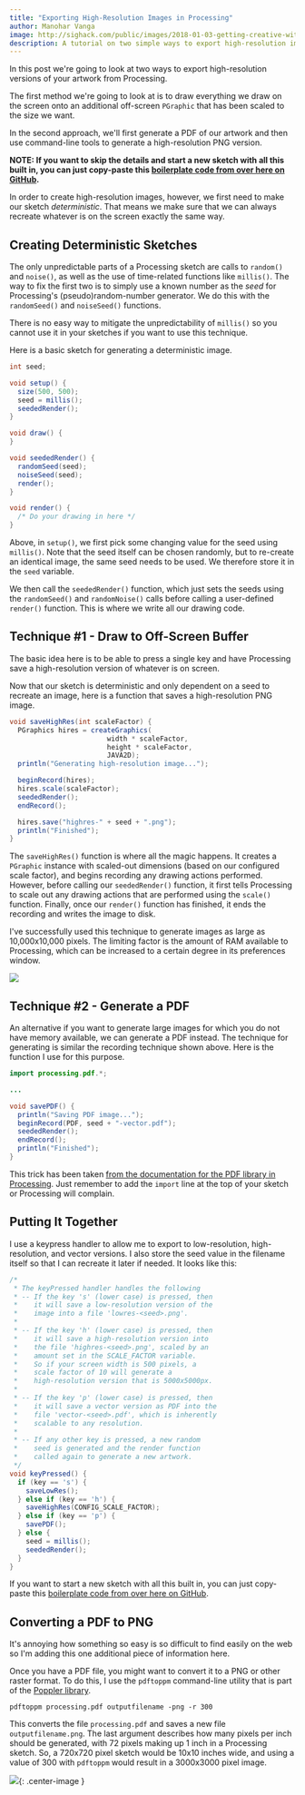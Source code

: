 ```yaml
---
title: "Exporting High-Resolution Images in Processing"
author: Manohar Vanga
image: http://sighack.com/public/images/2018-01-03-getting-creative-with-perlin-noise-fields/example-4.png
description: A tutorial on two simple ways to export high-resolution images of your artwork in Processing.
---
```


In this post we're going to look at two ways to export high-resolution versions
of your artwork from Processing.

The first method we're going to look at is to draw everything we draw on the screen
onto an additional off-screen `PGraphic` that has been scaled to the size we
want.

In the second approach, we'll first generate a PDF of our artwork and then use
command-line tools to generate a high-resolution PNG version.

**NOTE: If you want to skip the details and start a new sketch with all this built in, you can just
copy-paste this [boilerplate code from over here on GitHub](https://gist.github.com/mvanga/b1b8839f94aae70e34cfa3fb334e8845).**

In order to create high-resolution images, however, we first need to make our sketch _deterministic_. That means
we make sure that we can always recreate whatever is on the screen exactly
the same way.

## Creating Deterministic Sketches

The only unpredictable parts of a Processing sketch are calls to `random()` and
`noise()`, as well as the use of time-related functions like `millis()`. The
way to fix the first two is to simply use a known number as the _seed_ for
Processing's (pseudo)random-number generator. We do this with the `randomSeed()`
and `noiseSeed()` functions.

There is no easy way to mitigate the unpredictability
of `millis()` so you cannot use it in your sketches if you want to use this
technique.

Here is a basic sketch for generating a deterministic image.

```java
int seed;

void setup() {
  size(500, 500);
  seed = millis();
  seededRender();
}

void draw() {
}

void seededRender() {
  randomSeed(seed);
  noiseSeed(seed);
  render();
}

void render() {
  /* Do your drawing in here */
}
```

Above, in `setup()`, we first pick some changing value for the seed using
`millis()`. Note that the seed itself can be chosen randomly, but to re-create
an identical image, the same seed needs to be used. We therefore store it in
the `seed` variable.

We then call the `seededRender()` function, which just sets the seeds using
the `randomSeed()` and `randomNoise()` calls before calling a user-defined
`render()` function. This is where we write all our drawing code.

## Technique #1 - Draw to Off-Screen Buffer

The basic idea here is to be able to press a single key and have Processing
save a high-resolution version of whatever is on screen.

Now that our sketch is deterministic and only dependent on a seed to recreate
an image, here is a function that saves a high-resolution PNG image.

```java
void saveHighRes(int scaleFactor) {
  PGraphics hires = createGraphics(
                        width * scaleFactor,
                        height * scaleFactor,
                        JAVA2D);
  println("Generating high-resolution image...");

  beginRecord(hires);
  hires.scale(scaleFactor);
  seededRender();
  endRecord();

  hires.save("highres-" + seed + ".png");
  println("Finished");
}
```
The `saveHighRes()` function is where all the magic
happens. It creates a
`PGraphic` instance with scaled-out dimensions (based on our
configured scale factor), and begins recording any drawing actions performed.
However, before calling our `seededRender()` function, it first tells Processing
to scale out any drawing actions that are performed using the
`scale()` function. Finally, once our
`render()` function has finished, it ends the recording and writes the image to disk.

I've successfully used this technique to generate images as large
as 10,000x10,000 pixels. The limiting factor is the amount of RAM available to
Processing, which can be increased to a certain degree in its preferences window.

![](/public/images/exporting-high-resolution-images-in-processing/preferences.png)

## Technique #2 - Generate a PDF

An alternative if you want to generate large images for which you do not have
memory available, we can generate a PDF instead. The technique for generating
is similar the recording technique shown above. Here is the function I use for
this purpose.

```java
import processing.pdf.*;

...

void savePDF() {
  println("Saving PDF image...");
  beginRecord(PDF, seed + "-vector.pdf");
  seededRender();
  endRecord();
  println("Finished");
}
```

This trick has been taken [from the documentation for the PDF library in Processing](https://processing.org/reference/libraries/pdf/index.html).
Just remember to add the `import` line at the top of your sketch or Processing will complain.

## Putting It Together

I use a keypress handler to allow me to export to low-resolution, high-resolution,
and vector versions. I also store the seed value in the filename itself so that
I can recreate it later if needed. It looks like this:

```java
/*
 * The keyPressed handler handles the following
 * -- If the key 's' (lower case) is pressed, then
 *    it will save a low-resolution version of the
 *    image into a file 'lowres-<seed>.png'.
 *
 * -- If the key 'h' (lower case) is pressed, then
 *    it will save a high-resolution version into
 *    the file 'highres-<seed>.png', scaled by an
 *    amount set in the SCALE_FACTOR variable.
 *    So if your screen width is 500 pixels, a
 *    scale factor of 10 will generate a
 *    high-resolution version that is 5000x5000px.
 *
 * -- If the key 'p' (lower case) is pressed, then
 *    it will save a vector version as PDF into the
 *    file 'vector-<seed>.pdf', which is inherently
 *    scalable to any resolution.
 *
 * -- If any other key is pressed, a new random
 *    seed is generated and the render function
 *    called again to generate a new artwork.
 */
void keyPressed() {
  if (key == 's') {
    saveLowRes();
  } else if (key == 'h') {
    saveHighRes(CONFIG_SCALE_FACTOR);
  } else if (key == 'p') {
    savePDF();
  } else {
    seed = millis();
    seededRender();
  }
}
```

If you want to start a new sketch with all this built in, you can just
copy-paste this [boilerplate code from over here on GitHub](https://gist.github.com/mvanga/b1b8839f94aae70e34cfa3fb334e8845).

## Converting a PDF to PNG

It's annoying how something so easy is so difficult to find easily on the
web so I'm adding this one additional piece of information here.

Once you have a PDF file, you might want to convert it to a PNG or other
raster format. To do this, I use the `pdftoppm` command-line utility that is part
of the [Poppler library](https://poppler.freedesktop.org/).

```
pdftoppm processing.pdf outputfilename -png -r 300
```

This converts the file `processing.pdf` and saves a new file `outputfilename.png`.
The last argument describes how many pixels per inch should be generated,
with 72 pixels making up 1 inch in a Processing sketch. So, a 720x720 pixel
sketch would be 10x10 inches wide, and using a value of 300 with `pdftoppm`
would result in a 3000x3000 pixel image.

![](/public/images/end.gif){: .center-image }
